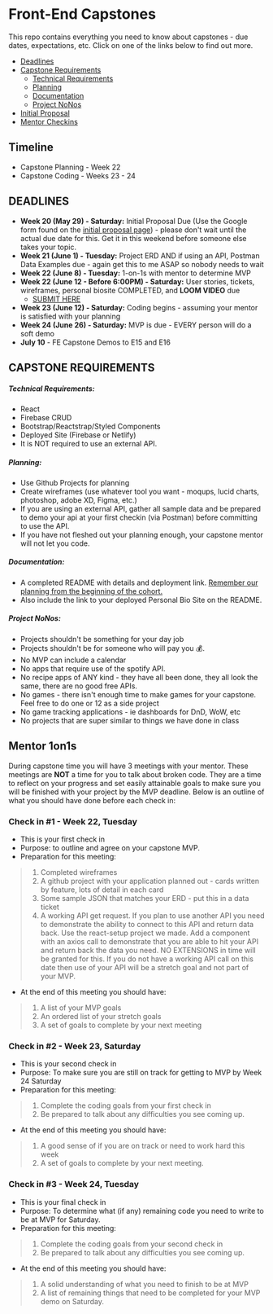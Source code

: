 # Front-End Capstones

This repo contains everything you need to know about capstones - due dates, expectations, etc.  Click on one of the links below to find out more.

- [Deadlines](#deadlines)
- [Capstone Requirements](#capstone-requirements)
  - [Technical Requirements](#technical-requirements)
  - [Planning](#planning)
  - [Documentation](#documentation)
  - [Project NoNos](#project-nonos)
- [Initial Proposal](02_initial-proposal.md)
- [Mentor Checkins](#mentor-1on1s)

## Timeline
- Capstone Planning - Week 22
- Capstone Coding - Weeks 23 - 24

## DEADLINES
* **Week 20 (May 29) - Saturday:** Initial Proposal Due (Use the Google form found on the [initial proposal page](./02_initial-proposal.md)) - please don't wait until the actual due date for this.  Get it in this weekend before someone else takes your topic.
* **Week 21 (June 1) - Tuesday:** Project ERD AND if using an API, Postman Data Examples due - again get this to me ASAP so nobody needs to wait
* **Week 22 (June 8) - Tuesday:** 1-on-1s with mentor to determine MVP
* **Week 22 (June 12 - Before 6:00PM) - Saturday:** User stories, tickets, wireframes, personal biosite COMPLETED, and **LOOM VIDEO** due
  - [SUBMIT HERE](https://forms.gle/KZkhQwUgrSErZhDV6)
* **Week 23 (June 12) - Saturday:** Coding begins - assuming your mentor is satisfied with your planning
* **Week 24 (June 26) - Saturday:** MVP is due - EVERY person will do a soft demo
* **July 10** - FE Capstone Demos to E15 and E16

## CAPSTONE REQUIREMENTS
##### Technical Requirements:
* React
* Firebase CRUD
* Bootstrap/Reactstrap/Styled Components
* Deployed Site (Firebase or Netlify)
* It is NOT required to use an external API.

##### Planning:
* Use Github Projects for planning
* Create wireframes (use whatever tool you want - moqups, lucid charts, photoshop, adobe XD, Figma, etc.)
* If you are using an external API, gather all sample data and be prepared to demo your api at your first checkin (via Postman) before committing to use the API.
* If you have not fleshed out your planning enough, your capstone mentor will not let you code.

##### Documentation:
* A completed README with details and deployment link. [Remember our planning from the beginning of the cohort.](https://github.com/nss-nightclass-projects/team-planning)
* Also include the link to your deployed Personal Bio Site on the README.

##### Project NoNos:
* Projects shouldn't be something for your day job
* Projects shouldn't be for someone who will pay you :moneybag:.
* No MVP can include a calendar
* No apps that require use of the spotify API.
* No recipe apps of ANY kind - they have all been done, they all look the same, there are no good free APIs.
* No games - there isn't enough time to make games for your capstone.  Feel free to do one or 12 as a side project
* No game tracking applications - ie dashboards for DnD, WoW, etc
* No projects that are super similar to things we have done in class

## Mentor 1on1s
During capstone time you will have 3 meetings with your mentor. These meetings are **NOT** a time for you to talk about broken code.  They are a time to reflect on your progress and set easily attainable goals to make sure you will be finished with your project by the MVP deadline.  Below is an outline of what you should have done before each check in:

### Check in #1 - Week 22, Tuesday
* This is your first check in
* Purpose: to outline and agree on your capstone MVP.
* Preparation for this meeting:
> 1. Completed wireframes
> 1. A github project with your application planned out - cards written by feature, lots of detail in each card
> 1. Some sample JSON that matches your ERD - put this in a data ticket
> 1. A working API get request.  If you plan to use another API you need to demonstrate the ability to connect to this API and return data back.  Use the react-setup project we made.  Add a component with an axios call to demonstrate that you are able to hit your API and return back the data you need.  NO EXTENSIONS in time will be granted for this.  If you do not have a working API call on this date then use of your API will be a stretch goal and not part of your MVP.
* At the end of this meeting you should have:
> 1. A list of your MVP goals
> 1. An ordered list of your stretch goals
> 1. A set of goals to complete by your next meeting

### Check in #2 - Week 23, Saturday
* This is your second check in
* Purpose: To make sure you are still on track for getting to MVP by Week 24 Saturday
* Preparation for this meeting:
> 1. Complete the coding goals from your first check in
> 1. Be prepared to talk about any difficulties you see coming up.
* At the end of this meeting you should have:
> 1. A good sense of if you are on track or need to work hard this week
> 1. A set of goals to complete by your next meeting.

### Check in #3 - Week 24, Tuesday
* This is your final check in
* Purpose: To determine what (if any) remaining code you need to write to be at MVP for Saturday.
* Preparation for this meeting:
> 1. Complete the coding goals from your second check in
> 1. Be prepared to talk about any difficulties you see coming up.
* At the end of this meeting you should have:
> 1. A solid understanding of what you need to finish to be at MVP
> 1. A list of remaining things that need to be completed for your MVP demo on Saturday.



